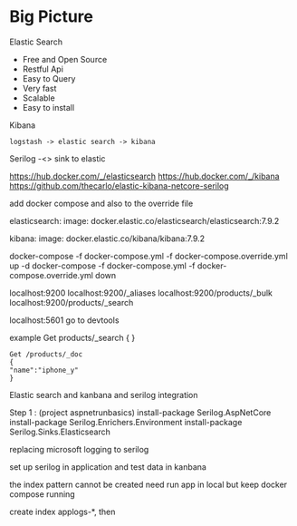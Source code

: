 # Big Picture

Elastic Search

-   Free and Open Source
-   Restful Api
-   Easy to Query
-   Very fast
-   Scalable
-   Easy to install

Kibana

    logstash -> elastic search -> kibana

Serilog -<> sink to elastic 

https://hub.docker.com/_/elasticsearch
https://hub.docker.com/_/kibana
https://github.com/thecarlo/elastic-kibana-netcore-serilog


add docker compose and also to the override file

  elasticsearch:
    image: docker.elastic.co/elasticsearch/elasticsearch:7.9.2

  kibana:
    image: docker.elastic.co/kibana/kibana:7.9.2

docker-compose -f docker-compose.yml -f docker-compose.override.yml up -d
docker-compose -f docker-compose.yml -f docker-compose.override.yml down 

localhost:9200
localhost:9200/_aliases
localhost:9200/products/_bulk
localhost:9200/products/_search

localhost:5601
go to devtools

example 
    Get products/_search
    {
    }

    Get /products/_doc
    {
    "name":"iphone_y"
    }

Elastic search and kanbana and serilog integration

Step 1 : (project aspnetrunbasics)
    install-package Serilog.AspNetCore
    install-package Serilog.Enrichers.Environment
    install-package Serilog.Sinks.Elasticsearch

replacing microsoft logging to serilog

set up serilog in application and test data in kanbana

the index pattern cannot be created need run app in local but keep docker compose running

create index applogs-*, then 





